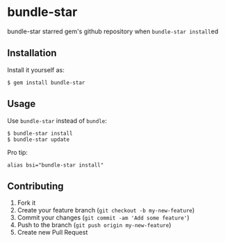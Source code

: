 # bundle-star

bundle-star starred gem's github repository when `bundle-star install`ed

## Installation

Install it yourself as:

    $ gem install bundle-star

## Usage

Use `bundle-star` instead of `bundle`:

    $ bundle-star install
    $ bundle-star update

Pro tip:

    alias bsi="bundle-star install"

## Contributing

1. Fork it
2. Create your feature branch (`git checkout -b my-new-feature`)
3. Commit your changes (`git commit -am 'Add some feature'`)
4. Push to the branch (`git push origin my-new-feature`)
5. Create new Pull Request
